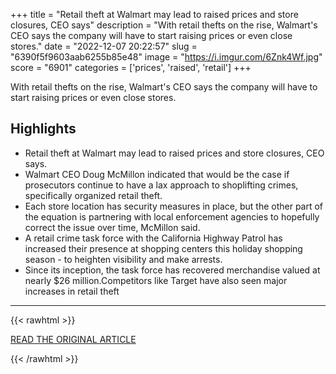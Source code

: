 +++
title = "Retail theft at Walmart may lead to raised prices and store closures, CEO says"
description = "With retail thefts on the rise, Walmart's CEO says the company will have to start raising prices or even close stores."
date = "2022-12-07 20:22:57"
slug = "6390f5f9603aab6255b85e48"
image = "https://i.imgur.com/6Znk4Wf.jpg"
score = "6901"
categories = ['prices', 'raised', 'retail']
+++

With retail thefts on the rise, Walmart's CEO says the company will have to start raising prices or even close stores.

## Highlights

- Retail theft at Walmart may lead to raised prices and store closures, CEO says.
- Walmart CEO Doug McMillon indicated that would be the case if prosecutors continue to have a lax approach to shoplifting crimes, specifically organized retail theft.
- Each store location has security measures in place, but the other part of the equation is partnering with local enforcement agencies to hopefully correct the issue over time, McMillon said.
- A retail crime task force with the California Highway Patrol has increased their presence at shopping centers this holiday shopping season - to heighten visibility and make arrests.
- Since its inception, the task force has recovered merchandise valued at nearly $26 million.Competitors like Target have also seen major increases in retail theft

---

{{< rawhtml >}}
  <p class="article-category">
    <a target="_blank" href="https://abc7.com/walmart-ceo-retail-theft-increased-prices-close-stores/12537978/">READ THE ORIGINAL ARTICLE</a>
  </p>
{{< /rawhtml >}}
